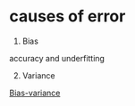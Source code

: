 # causes of error

1. Bias

accuracy and underfitting

2. Variance

[Bias-variance](http://scott.fortmann-roe.com/docs/BiasVariance.html)
